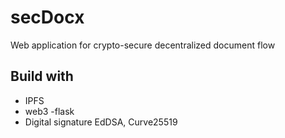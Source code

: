 # secDocx
Web application for crypto-secure decentralized document flow

## Build with
- IPFS
- web3
-flask
- Digital signature EdDSA, Curve25519
